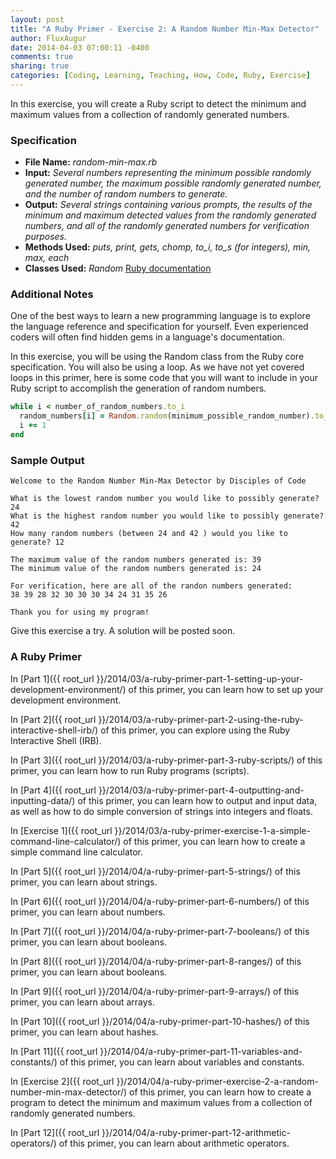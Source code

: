 ```yaml
---
layout: post
title: "A Ruby Primer - Exercise 2: A Random Number Min-Max Detector"
author: FluxAugur
date: 2014-04-03 07:00:11 -0400
comments: true
sharing: true
categories: [Coding, Learning, Teaching, How, Code, Ruby, Exercise]
---
```

In this exercise, you will create a Ruby script to detect the minimum and maximum values from a collection of randomly generated numbers.

### Specification
- **File Name:** *random-min-max.rb*
- **Input:** *Several numbers representing the minimum possible randomly generated number, the maximum possible randomly generated number, and the number of random numbers to generate.*
- **Output:** *Several strings containing various prompts, the results of the minimum and maximum detected values from the randomly generated numbers, and all of the randomly generated numbers for verification purposes.*
- **Methods Used:** *puts, print, gets, chomp, to_i, to_s (for integers), min, max, each*
- **Classes Used:** *Random* [Ruby documentation](http://www.ruby-doc.org/core-2.1.1/Random.html)

### Additional Notes

One of the best ways to learn a new programming language is to explore the language reference and specification for yourself. Even experienced coders will often find hidden gems in a language's documentation.

In this exercise, you will be using the Random class from the Ruby core specification. You will also be using a loop. As we have not yet covered loops in this primer, here is some code that you will want to include in your Ruby script to accomplish the generation of random numbers.

``` ruby Generating random numbers
while i < number_of_random_numbers.to_i
  random_numbers[i] = Random.random(minimum_possible_random_number).to_i..maximum_possible_random_number.to_i)
  i += 1
end
```

### Sample Output
``` text
Welcome to the Random Number Min-Max Detector by Disciples of Code

What is the lowest random number you would like to possibly generate? 24
What is the highest random number you would like to possibly generate? 42
How many random numbers (between 24 and 42 ) would you like to generate? 12

The maximum value of the random numbers generated is: 39
The minimum value of the random numbers generated is: 24

For verification, here are all of the randon numbers generated:
38 39 28 32 30 30 30 34 24 31 35 26

Thank you for using my program!
```

Give this exercise a try. A solution will be posted soon.

### A Ruby Primer

In [Part 1]({{ root_url }}/2014/03/a-ruby-primer-part-1-setting-up-your-development-environment/) of this primer, you can learn how to set up your development environment.

In [Part 2]({{ root_url }}/2014/03/a-ruby-primer-part-2-using-the-ruby-interactive-shell-irb/) of this primer, you can explore using the Ruby Interactive Shell (IRB).

In [Part 3]({{ root_url }}/2014/03/a-ruby-primer-part-3-ruby-scripts/) of this primer, you can learn how to run Ruby programs (scripts).

In [Part 4]({{ root_url }}/2014/03/a-ruby-primer-part-4-outputting-and-inputting-data/) of this primer, you can learn how to output and input data, as well as how to do simple conversion of strings into integers and floats.

In [Exercise 1]({{ root_url }}/2014/03/a-ruby-primer-exercise-1-a-simple-command-line-calculator/) of this primer, you can learn how to create a simple command line calculator.

In [Part 5]({{ root_url }}/2014/04/a-ruby-primer-part-5-strings/) of this primer, you can learn about strings.

In [Part 6]({{ root_url }}/2014/04/a-ruby-primer-part-6-numbers/) of this primer, you can learn about numbers.

In [Part 7]({{ root_url }}/2014/04/a-ruby-primer-part-7-booleans/) of this primer, you can learn about booleans.

In [Part 8]({{ root_url }}/2014/04/a-ruby-primer-part-8-ranges/) of this primer, you can learn about booleans.

In [Part 9]({{ root_url }}/2014/04/a-ruby-primer-part-9-arrays/) of this primer, you can learn about arrays.

In [Part 10]({{ root_url }}/2014/04/a-ruby-primer-part-10-hashes/) of this primer, you can learn about hashes.

In [Part 11]({{ root_url }}/2014/04/a-ruby-primer-part-11-variables-and-constants/) of this primer, you can learn about variables and constants.

In [Exercise 2]({{ root_url }}/2014/04/a-ruby-primer-exercise-2-a-random-number-min-max-detector/) of this primer, you can learn how to create a program to detect the minimum and maximum values from a collection of randomly generated numbers.

In [Part 12]({{ root_url }}/2014/04/a-ruby-primer-part-12-arithmetic-operators/) of this primer, you can learn about arithmetic operators.
